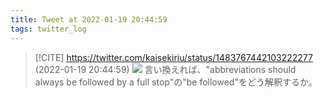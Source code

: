 ```yaml
---
title: Tweet at 2022-01-19 20:44:59
tags: twitter_log
---
```


> [!CITE] https://twitter.com/kaisekiriu/status/1483767442103222277 (2022-01-19 20:44:59)
> ![](https://twitter.com/kaisekiriu/status/1483767442103222277)
> 言い換えれば、"abbreviations should always be followed by a full stop"の"be followed"をどう解釈するか。
